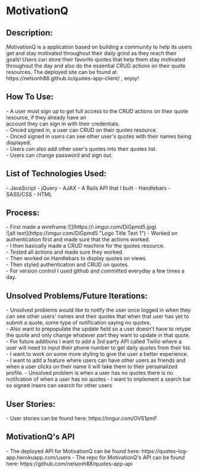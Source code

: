 <h1>MotivationQ</h1>

<h2>Description:</br></h2>
MotivationQ is a application based on building a community to help its users get and stay motivated throughout their daily grind as they reach their goals! Users can store their favorite quotes that help them stay motivated throughout the day and also do the essential CRUD actions on their quote resources. The deployed site can be found at https://nelsonh88.github.io/quotes-app-client/ , enjoy!

<h2>How To Use:</br></h2>
- A user must sign up to get full access to the CRUD actions on their quote resource, if they already have an</br> account they can sign in with their credentials.</br>
- Onced signed in, a user can CRUD on their quotes resource.</br>
- Onced signed in users can see other user's quotes with their names being displayed.</br>
- Users can also add other user's quotes into their quotes list.</br>
- Users can change password and sign out.</br>

<h2>List of Technologies Used:</br></h2>
- JavaScript
- jQuery
- AJAX
- A Rails API that I built
- Handlebars
- SASS/CSS
- HTML

<h2>Process:</br></h2>
- First made a wireframe ![](https://i.imgur.com/DiGpmd5.jpg)</br>
![alt text](https://imgur.com/DiGpmd5 "Logo Title Text 1")
- Worked on authentication first and made sure that the actions worked.</br>
- I then basically made a CRUD machine for the quotes resource.</br>
- Tested all actions and made sure they worked.</br>
- Then worked on Handlebars to display quotes on views.</br>
- Then styled authentication and CRUD on quotes.</br>
- For version control I used github and committed everyday a few times a day.</br>

<h2>Unsolved Problems/Future Iterations:</br></h2>
- Unsolved problems would like to notify the user once logged in when they can see other users' names and their quotes that when that user has yet to submit a quote, some type of notification saying no quotes.</br>
- Also want to prepopulate the update field so a user doesn't have to retype the quote and only change whatever part they want to update in that quote.</br>
- For future additions I want to add a 3rd party API called Twilio where a user will need to input their phone number to get daily quotes from their list.</br>
- I want to work on some more styling to give the user a better experience.</br>
- I want to add a feature where users can have other users as friends and when a user clicks on their name it will take them to their persanalized profile.
- Unsolved problem is when a user has no quotes there is no notifcation of when a user has no quotes
- I want to implement a search bar so signed insers can search for other users

<h2>User Stories:</br></h2>
- User stories can be found here: https://imgur.com/OVS1pmF

<h2>MotivationQ's API</br></h2>
- The deployed API for MotivationQ can be found here: https://quotes-log-app.herokuapp.com/users
- The repo for MotivationQ's API can be found here: https://github.com/nelsonh88/quotes-app-api
